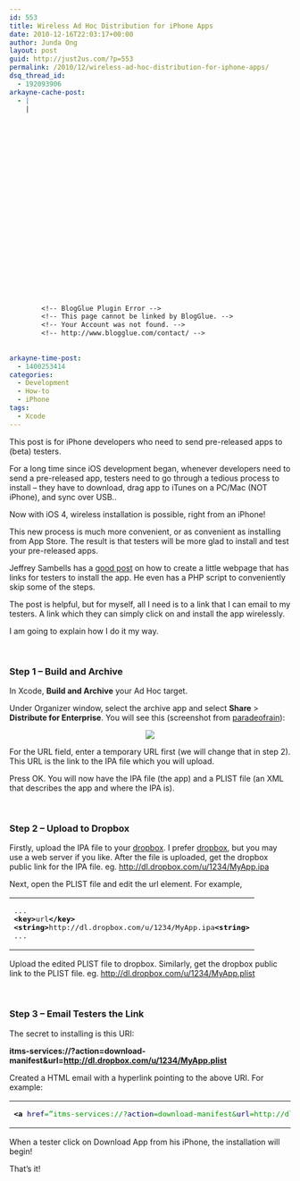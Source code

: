```yaml
---
id: 553
title: Wireless Ad Hoc Distribution for iPhone Apps
date: 2010-12-16T22:03:17+00:00
author: Junda Ong
layout: post
guid: http://just2us.com/?p=553
permalink: /2010/12/wireless-ad-hoc-distribution-for-iphone-apps/
dsq_thread_id:
  - 192093906
arkayne-cache-post:
  - |
    |
        
        
        
        
        
        
        
        
        
        
        
        
        
        
        
        
        
        
        
        
        
        
        
        <!-- BlogGlue Plugin Error -->
        <!-- This page cannot be linked by BlogGlue. -->
        <!-- Your Account was not found. -->
        <!-- http://www.blogglue.com/contact/ -->
        
        
arkayne-time-post:
  - 1400253414
categories:
  - Development
  - How-to
  - iPhone
tags:
  - Xcode
---
```

This post is for iPhone developers who need to send pre-released apps to (beta) testers.

For a long time since iOS development began, whenever developers need to send a pre-released app, testers need to go through a tedious process to install – they have to download, drag app to iTunes on a PC/Mac (NOT iPhone), and sync over USB..

Now with iOS 4, wireless installation is possible, right from an iPhone! 

This new process is much more convenient, or as convenient as installing from App Store. The result is that testers will be more glad to install and test your pre-released apps.

Jeffrey Sambells has a <a href="http://jeffreysambells.com/posts/2010/06/22/ios-wireless-app-distribution/" onclick="__gaTracker('send', 'event', 'outbound-article', 'http://jeffreysambells.com/posts/2010/06/22/ios-wireless-app-distribution/', 'good post');">good post</a> on how to create a little webpage that has links for testers to install the app. He even has a PHP script to conveniently skip some of the steps.

The post is helpful, but for myself, all I need is to a link that I can email to my testers. A link which they can simply click on and install the app wirelessly. 

I am going to explain how I do it my way.

&#160;

### Step 1 – Build and Archive

In Xcode, **Build and Archive** your Ad Hoc target.

Under Organizer window, select the archive app and select **Share** > **Distribute for Enterprise**. You will see this (screenshot from <a href="http://www.paradeofrain.com/2010/11/taking-the-pain-out-of-ad-hoc-testing/" onclick="__gaTracker('send', 'event', 'outbound-article', 'http://www.paradeofrain.com/2010/11/taking-the-pain-out-of-ad-hoc-testing/', 'paradeofrain');">paradeofrain</a>):

<p align="center">
  <img src="http://www.paradeofrain.com/wp-content/uploads/2010/11/appinfo.png" />
</p>

For the URL field, enter a temporary URL first (we will change that in step 2). This URL is the link to the IPA file which you will upload.

Press OK. You will now have the IPA file (the app) and a PLIST file (an XML that describes the app and where the IPA is).

&#160;

### Step 2 – Upload to Dropbox

Firstly, upload the IPA file to your <a href="https://www.dropbox.com/referrals/NTQxODM3Njk?src=global0" onclick="__gaTracker('send', 'event', 'outbound-article', 'https://www.dropbox.com/referrals/NTQxODM3Njk?src=global0', 'dropbox');">dropbox</a>. I prefer <a href="https://www.dropbox.com/referrals/NTQxODM3Njk?src=global0" onclick="__gaTracker('send', 'event', 'outbound-article', 'https://www.dropbox.com/referrals/NTQxODM3Njk?src=global0', 'dropbox');">dropbox</a>, but you may use a web server if you like. After the file is uploaded, get the dropbox public link for the IPA file. eg. <a href="http://dl.dropbox.com/u/1234/MyApp.ipa" onclick="__gaTracker('send', 'event', 'outbound-article', 'http://dl.dropbox.com/u/1234/MyApp.ipa', 'http://dl.dropbox.com/u/1234/MyApp.ipa');" title="http://dl.dropbox.com/u/1234/MyApp.ipa">http://dl.dropbox.com/u/1234/MyApp.ipa</a>

Next, open the PLIST file and edit the url element. For example, 

<div class="wp_syntax">
  <table>
    <tr>
      <td class="code">
        <pre class="xml" style="font-family:monospace;">...
<span style="color: #009900;"><span style="color: #000000; font-weight: bold;">&lt;key<span style="color: #000000; font-weight: bold;">&gt;</span></span></span>url<span style="color: #009900;"><span style="color: #000000; font-weight: bold;">&lt;/key<span style="color: #000000; font-weight: bold;">&gt;</span></span></span>
<span style="color: #009900;"><span style="color: #000000; font-weight: bold;">&lt;string<span style="color: #000000; font-weight: bold;">&gt;</span></span></span>http://dl.dropbox.com/u/1234/MyApp.ipa<span style="color: #009900;"><span style="color: #000000; font-weight: bold;">&lt;string<span style="color: #000000; font-weight: bold;">&gt;</span></span></span>
...</pre>
      </td>
    </tr>
  </table>
</div>



Upload the edited PLIST file to dropbox. Similarly, get the dropbox public link to the PLIST file. eg. <a href="http://dl.dropbox.com/u/1234/MyApp.plist" onclick="__gaTracker('send', 'event', 'outbound-article', 'http://dl.dropbox.com/u/1234/MyApp.plist', 'http://dl.dropbox.com/u/1234/MyApp.plist');" title="http://dl.dropbox.com/u/1234/MyApp.ipa">http://dl.dropbox.com/u/1234/MyApp.plist</a>

&#160;

### Step 3 – Email Testers the Link

The secret to installing is this URI:

**itms-services://?action=download-manifest&url=http://dl.dropbox.com/u/1234/MyApp.plist** &#160;

Created a HTML email with a hyperlink pointing to the above URI. For example:

<div class="wp_syntax">
  <table>
    <tr>
      <td class="code">
        <pre class="xml" style="font-family:monospace;"><span style="color: #009900;"><span style="color: #000000; font-weight: bold;">&lt;a</span> <span style="color: #000066;">href</span>=”itms-services://?<span style="color: #000066;">action</span>=download-manifest&<span style="color: #000066;">url</span>=http://dl.dropbox.com/u/1234/MyApp.plist<span style="color: #000000; font-weight: bold;">&gt;</span></span>Download App<span style="color: #009900;"><span style="color: #000000; font-weight: bold;">&lt;/a<span style="color: #000000; font-weight: bold;">&gt;</span></span></span></pre>
      </td>
    </tr>
  </table>
</div>



When a tester click on Download App from his iPhone, the installation will begin!

That’s it!

<div style="font-size:0px;height:0px;line-height:0px;margin:0;padding:0;clear:both">
</div>
